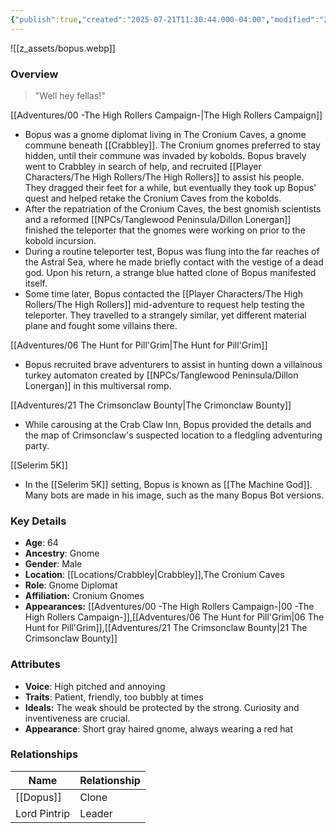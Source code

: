 ```yaml
---
{"publish":true,"created":"2025-07-21T11:30:44.000-04:00","modified":"2025-09-17T12:53:02.393-04:00","published":"2025-09-17T12:53:02.393-04:00","cssclasses":"","Age":"64","Ancestry":"Gnome","Gender":"Male","Location":["[[Locations/Crabbley]]","The Cronium Caves"],"Role":["Gnome Diplomat"],"Affiliation":["Cronium Gnomes"],"Appearances":["[[00 -The High Rollers Campaign-]]","[[06 The Hunt for Pill'Grim]]","[[21 The Crimsonclaw Bounty]]"]}
---
```



![[z_assets/bopus.webp]]

### Overview
> "Well hey fellas!" 

[[Adventures/00 -The High Rollers Campaign-\|The High Rollers Campaign]]
- Bopus was a gnome diplomat living in The Cronium Caves, a gnome commune beneath [[Crabbley]]. The Cronium gnomes preferred to stay hidden, until their commune was invaded by kobolds. Bopus bravely went to Crabbley in search of help, and recruited [[Player Characters/The High Rollers/The High Rollers]] to assist his people. They dragged their feet for a while, but eventually they took up Bopus' quest and helped retake the Cronium Caves from the kobolds.
- After the repatriation of the Cronium Caves, the best gnomish scientists and a reformed [[NPCs/Tanglewood Peninsula/Dillon Lonergan]] finished the teleporter that the gnomes were working on prior to the kobold incursion.
- During a routine teleporter test, Bopus was flung into the far reaches of the Astral Sea, where he made briefly contact with the vestige of a dead god. Upon his return, a strange blue hatted clone of Bopus manifested itself.
- Some time later, Bopus contacted the [[Player Characters/The High Rollers/The High Rollers]] mid-adventure to request help testing the teleporter. They travelled to a strangely similar, yet different material plane and fought some villains there.

[[Adventures/06 The Hunt for Pill'Grim\|The Hunt for Pill'Grim]]
- Bopus recruited brave adventurers to assist in hunting down a villainous turkey automaton created by [[NPCs/Tanglewood Peninsula/Dillon Lonergan]] in this multiversal romp.

[[Adventures/21 The Crimsonclaw Bounty\|The Crimonclaw Bounty]]
- While carousing at the Crab Claw Inn, Bopus provided the details and the map of Crimsonclaw's suspected location to a fledgling adventuring party.

[[Selerim 5K]]
- In the [[Selerim 5K]] setting, Bopus is known as [[The Machine God]]. Many bots are made in his image, such as the many Bopus Bot versions.

### Key Details
- **Age**: 64
- **Ancestry**: Gnome
- **Gender**: Male
- **Location**: [[Locations/Crabbley\|Crabbley]],The Cronium Caves
- **Role**: Gnome Diplomat
- **Affiliation:** Cronium Gnomes
- **Appearances:** [[Adventures/00 -The High Rollers Campaign-\|00 -The High Rollers Campaign-]],[[Adventures/06 The Hunt for Pill'Grim\|06 The Hunt for Pill'Grim]],[[Adventures/21 The Crimsonclaw Bounty\|21 The Crimsonclaw Bounty]]

### Attributes
- **Voice**: High pitched and annoying
- **Traits**: Patient, friendly, too bubbly at times
- **Ideals:** The weak should be protected by the strong. Curiosity and inventiveness are crucial.
- **Appearance**: Short gray haired gnome, always wearing a red hat

### Relationships

| Name         | Relationship |
| ------------ | ------------ |
| [[Dopus]]    | Clone        |
| Lord Pintrip | Leader       |
